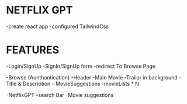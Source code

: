 # NETFLIX GPT

-create react app
-configured TailwindCss

# FEATURES
-Login/SignUp
    -SignIn/SignUp form
    -redirect To Browse Page

-Browse (Aunthantication)
    -Header
    -Main Movie
        -Trailor in background
        -Title & Description
        - MovieSuggestions
            -movieLists * N
    
-NetflixGPT
    -search Bar
    -Movie suggestions